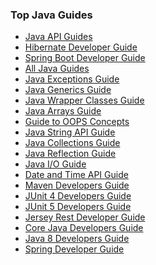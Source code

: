 <div class="widget LinkList" data-version="2" id="LinkList7">
<h3 class="title">
Top Java Guides
</h3>
<div class="widget-content">
<ul>
<li><a href="https://www.javaguides.net/p/java-api-guides-java-core-packages-api.html">Java API Guides</a></li>
<li><a href="https://www.javaguides.net/p/hibernate-developer-guide.html">Hibernate Developer Guide</a></li>
<li><a href="https://www.javaguides.net/p/spring-boot-developer-guide.html">Spring Boot Developer Guide</a></li>
<li><a href="https://www.javaguides.net/p/java-guides.html">All Java Guides</a></li>
<li><a href="https://www.javaguides.net/p/java-exception-handling-guide.html">Java Exceptions Guide</a></li>
<li><a href="https://www.javaguides.net/p/java-generics-guide.html">Java Generics Guide</a></li>
<li><a href="https://www.javaguides.net/p/java-wrapper-classes.html">Java Wrapper Classes Guide</a></li>
<li><a href="https://www.javaguides.net/p/java-arrays-guide.html">Java Arrays Guide</a></li>
<li><a href="https://www.javaguides.net/p/object-oriented-design.html">Guide to OOPS Concepts</a></li>
<li><a href="https://www.javaguides.net/p/java-string-api-guide.html">Java String API Guide</a></li>
<li><a href="https://www.javaguides.net/p/java-collections-guide.html">Java Collections Guide</a></li>
<li><a href="https://www.javaguides.net/p/java-reflection-api-tutorial.html">Java Reflection Guide</a></li>
<li><a href="https://www.javaguides.net/p/java-io-guide.html">Java I/O Guide</a></li>
<li><a href="https://www.javaguides.net/p/date-and-time-api-guide.html">Date and Time API Guide</a></li>
<li><a href="https://javaguides.net/p/maven.html">Maven Developers Guide</a></li>
<li><a href="https://javaguides.net/p/junit-4.html">JUnit 4 Developers Guide</a></li>
<li><a href="https://javaguides.net/p/junit-5.html">JUnit 5 Developers Guide</a></li>
<li><a href="https://javaguides.net/p/jersey-rest.html">Jersey Rest Developer Guide</a></li>
<li><a href="https://javaguides.net/p/core-java.html">Core Java Developers Guide</a></li>
<li><a href="https://javaguides.net/p/java-8.html">Java 8 Developers Guide</a></li>
<li><a href="https://javaguides.net/p/spring-framework.html">Spring Developer Guide</a></li>
</ul>
</div>
</div>
